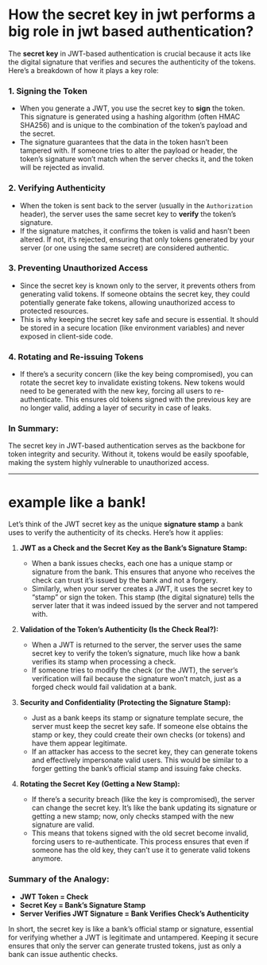 # How the secret key in jwt performs a big role in jwt based authentication?

The **secret key** in JWT-based authentication is crucial because it acts like the digital signature that verifies and secures the authenticity of the tokens. Here’s a breakdown of how it plays a key role:

### 1. **Signing the Token**
   - When you generate a JWT, you use the secret key to **sign** the token. This signature is generated using a hashing algorithm (often HMAC SHA256) and is unique to the combination of the token’s payload and the secret.
   - The signature guarantees that the data in the token hasn’t been tampered with. If someone tries to alter the payload or header, the token’s signature won’t match when the server checks it, and the token will be rejected as invalid.

### 2. **Verifying Authenticity**
   - When the token is sent back to the server (usually in the `Authorization` header), the server uses the same secret key to **verify** the token’s signature.
   - If the signature matches, it confirms the token is valid and hasn’t been altered. If not, it’s rejected, ensuring that only tokens generated by your server (or one using the same secret) are considered authentic.

### 3. **Preventing Unauthorized Access**
   - Since the secret key is known only to the server, it prevents others from generating valid tokens. If someone obtains the secret key, they could potentially generate fake tokens, allowing unauthorized access to protected resources.
   - This is why keeping the secret key safe and secure is essential. It should be stored in a secure location (like environment variables) and never exposed in client-side code.

### 4. **Rotating and Re-issuing Tokens**
   - If there’s a security concern (like the key being compromised), you can rotate the secret key to invalidate existing tokens. New tokens would need to be generated with the new key, forcing all users to re-authenticate. This ensures old tokens signed with the previous key are no longer valid, adding a layer of security in case of leaks.

### **In Summary:**
The secret key in JWT-based authentication serves as the backbone for token integrity and security. Without it, tokens would be easily spoofable, making the system highly vulnerable to unauthorized access.

---

# example like a bank!

Let’s think of the JWT secret key as the unique **signature stamp** a bank uses to verify the authenticity of its checks. Here’s how it applies:

1. **JWT as a Check and the Secret Key as the Bank’s Signature Stamp:**
   - When a bank issues checks, each one has a unique stamp or signature from the bank. This ensures that anyone who receives the check can trust it’s issued by the bank and not a forgery.
   - Similarly, when your server creates a JWT, it uses the secret key to “stamp” or sign the token. This stamp (the digital signature) tells the server later that it was indeed issued by the server and not tampered with.

2. **Validation of the Token’s Authenticity (Is the Check Real?):**
   - When a JWT is returned to the server, the server uses the same secret key to verify the token’s signature, much like how a bank verifies its stamp when processing a check.
   - If someone tries to modify the check (or the JWT), the server’s verification will fail because the signature won’t match, just as a forged check would fail validation at a bank.

3. **Security and Confidentiality (Protecting the Signature Stamp):**
   - Just as a bank keeps its stamp or signature template secure, the server must keep the secret key safe. If someone else obtains the stamp or key, they could create their own checks (or tokens) and have them appear legitimate.
   - If an attacker has access to the secret key, they can generate tokens and effectively impersonate valid users. This would be similar to a forger getting the bank’s official stamp and issuing fake checks.

4. **Rotating the Secret Key (Getting a New Stamp):**
   - If there’s a security breach (like the key is compromised), the server can change the secret key. It’s like the bank updating its signature or getting a new stamp; now, only checks stamped with the new signature are valid.
   - This means that tokens signed with the old secret become invalid, forcing users to re-authenticate. This process ensures that even if someone has the old key, they can’t use it to generate valid tokens anymore.

### **Summary of the Analogy:**
- **JWT Token = Check**
- **Secret Key = Bank’s Signature Stamp**
- **Server Verifies JWT Signature = Bank Verifies Check’s Authenticity**

In short, the secret key is like a bank’s official stamp or signature, essential for verifying whether a JWT is legitimate and untampered. Keeping it secure ensures that only the server can generate trusted tokens, just as only a bank can issue authentic checks.
